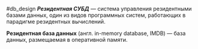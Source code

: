 #db_design 
_**Резидентная СУБД**_ — система управления резидентными базами данных, один из видов программных систем, работающих в парадигме резидентных вычислений.

**Резидентная база данных** (англ. in-memory database, IMDB) — база данных, размещаемая в оперативной памяти.